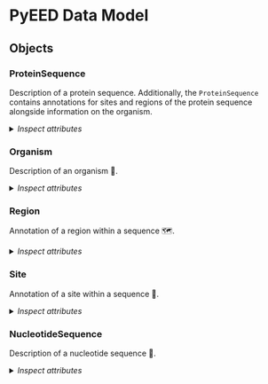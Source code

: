 # PyEED Data Model

## Objects

### ProteinSequence

Description of a protein sequence. Additionally, the `ProteinSequence` contains annotations for sites and regions of the protein sequence alongside information on the organism. 

<details>
  <summary><i>Inspect attributes</i></summary>

- __name__
  - Type: string
  - Description: Name of the protein
- __sequence__
  - Type: string
  - Description: Amino acid sequence
- __organism__
  - Type: [Organism](#Organism)
  - Description: Corresponding organism
- regions
  - Type: [Region](#Region)
  - Description: Domains of the protein
  - Multiple: True
- sites
  - Type: [Site](#Site)
  - Description: Annotations of different sites
  - Multiple: True
- ec_number
  - Type: string
  - Description: Enzyme Commission number
- mol_weight
  - Type: float
  - Description: Calculated molecular weight of the protein
- nr_id
  - Type: string
  - Description: Identifier for the NCBI NR database
- uniprot_id
  - Type: string
  - Description: Identifier for the UniProt database
- pdb_id
  - Type: string
  - Description: Identifier for the PDB database

</details>

### Organism

Description of an organism 🦠.

<details>
  <summary><i>Inspect attributes</i></summary>

- name
  - Type: string
  - Description: Name of the organism
- __taxonomy_id__
  - Type: string
  - Description: NCBI Taxonomy ID to identify the organism

</details>

### Region

Annotation of a region within a sequence 🗺️.

<details>
  <summary><i>Inspect attributes</i></summary>

- __start__
  - Type: integer
  - Description: Start position of the annotation. A single start position without an end corresponds to a single amino acid
- __end__
  - Type: integer
  - Description: Optional end position if the annotation contains more than a single amino acid
- note
  - Type: string
  - Description: Information found in 'note' of an ncbi protein sequence entry
- name
  - Type: string
  - Description: Name of the annotation
- cross_reference
  - Type: string
  - Description: Database cross reference

</details>

### Site

Annotation of a site within a sequence 📍.

<details>
  <summary><i>Inspect attributes</i></summary>

- name
  - Type: string
  - Description: Name of the site
- type
  - Type: string
  - Description: Type of the site
- positions
  - Type: integer
  - Description: Positions of the site
  - Multiple: True
- cross_reference
  - Type: string
  - Description: Database cross reference

</details>


### NucleotideSequence

Description of a nucleotide sequence 🧬.

<details>
  <summary><i>Inspect attributes</i></summary>

- regions
  - Type: [Region](#Region)
  - Description: Defines regions within the nucleotide sequence that code for the protein sequence
  - Multiple: True
- molecule_type
  - Type: string
  - Description: Type of the sequence
- protein_id
  - Type: string
  - Description: Identifier of the corresponding protein sequence
- gene_id
  - Type: string
  - Description: Identifier of the corresponding gene
- sequence
  - Type: string
  - Description: The nucleotide sequence coding for the protein sequence

</details>
